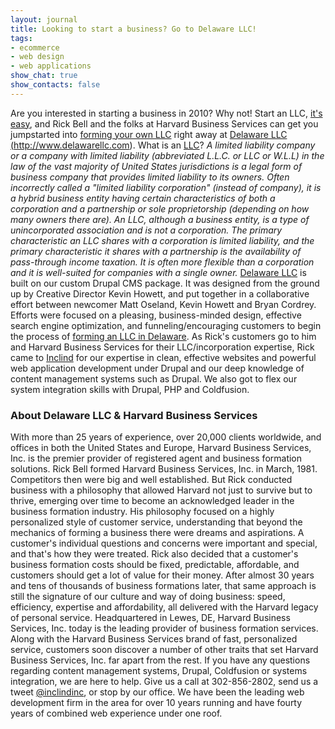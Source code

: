 ```yaml
---
layout: journal
title: Looking to start a business? Go to Delaware LLC!
tags: 
- ecommerce
- web design
- web applications
show_chat: true
show_contacts: false
---
```


Are you interested in starting a business in 2010? Why not! Start an LLC, <a href="http://www.delawarellc.com" target="_blank">it's easy</a>, and Rick Bell and the folks at Harvard Business Services can get you jumpstarted into <a href="http://www.delawarellc.com" target="_blank">forming your own LLC</a> right away at <a href="http://www.delawarellc.com" target="_blank">Delaware LLC (http://www.delawarellc.com)</a>.   <a href="http://www.delawarellc.com" target="_blank"></a>   What is an <a href="http://en.wikipedia.org/wiki/Limited_liability_company" target="_blank">LLC</a>? <em>A limited liability company or a company with limited liability (abbreviated L.L.C. or LLC or W.L.L) in the law of the vast majority of United States jurisdictions is a legal form of business company that provides limited liability to its owners. Often incorrectly called a "limited liability corporation" (instead of company), it is a hybrid business entity having certain characteristics of both a corporation and a partnership or sole proprietorship (depending on how many owners there are). An LLC, although a business entity, is a type of unincorporated association and is not a corporation. The primary characteristic an LLC shares with a corporation is limited liability, and the primary characteristic it shares with a partnership is the availability of pass-through income taxation. It is often more flexible than a corporation and it is well-suited for companies with a single owner.</em>   <a href="http://www.delawarellc.com" target="_blank">Delaware LLC</a> is built on our custom Drupal CMS package. It was designed from the ground up by Creative Director Kevin Howett, and put together in a collaborative effort between newcomer Matt Oseland, Kevin Howett and Bryan Cordrey. Efforts were focused on a pleasing, business-minded design, effective search engine optimization, and funneling/encouraging customers to begin the process of <a href="http://www.delawarellc.com" target="_blank">forming an LLC in Delaware</a>. As Rick's customers go to him and Harvard Business Services for their LLC/incorporation expertise, Rick came to <a href="http://www.inclind.com" target="_blank">Inclind</a> for our expertise in clean, effective websites and powerful web application development under Drupal and our deep knowledge of content management systems such as Drupal. We also got to flex our system integration skills with Drupal, PHP and Coldfusion. <h3> About Delaware LLC &amp; Harvard Business Services</h3>  With more than 25 years of experience, over 20,000 clients worldwide, and offices in both the United States and Europe, Harvard Business Services, Inc. is the premier provider of registered agent and business formation solutions. Rick Bell formed Harvard Business Services, Inc. in March, 1981. Competitors then were big and well established. But Rick conducted business with a philosophy that allowed Harvard not just to survive but to thrive, emerging over time to become an acknowledged leader in the business formation industry. His philosophy focused on a highly personalized style of customer service, understanding that beyond the mechanics of forming a business there were dreams and aspirations. A customer's individual questions and concerns were important and special, and that's how they were treated. Rick also decided that a customer's business formation costs should be fixed, predictable, affordable, and customers should get a lot of value for their money. After almost 30 years and tens of thousands of business formations later, that same approach is still the signature of our culture and way of doing business: speed, efficiency, expertise and affordability, all delivered with the Harvard legacy of personal service. Headquartered in Lewes, DE, Harvard Business Services, Inc. today is the leading provider of business formation services. Along with the Harvard Business Services brand of fast, personalized service, customers soon discover a number of other traits that set Harvard Business Services, Inc. far apart from the rest.   If you have any questions regarding content management systems, Drupal, Coldfusion or systems integration, we are here to help. Give us a call at 302-856-2802, send us a tweet <a href="http://twitter.com/inclindinc" target="_blank">@inclindinc</a>, or stop by our office. We have been the leading web development firm in the area for over 10 years running and have fourty years of combined web experience under one roof.